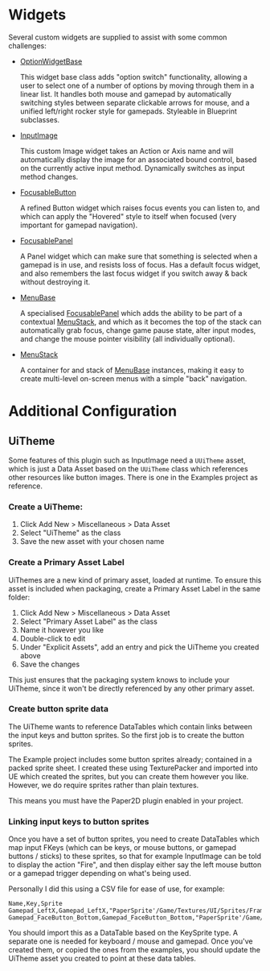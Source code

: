 # Widgets


Several custom widgets are supplied to assist with some common challenges:

* [OptionWidgetBase](OptionWidget.md)

  This widget base class adds "option switch" functionality, allowing a user to 
  select one of a number of options by moving through them in a linear list.
  It handles both mouse and gamepad by automatically switching styles between
  separate clickable arrows for mouse, and a unified left/right rocker style
  for gamepads. Styleable in Blueprint subclasses.

* [InputImage](InputImage.md)

  This custom Image widget takes an Action or Axis name and will automatically
  display the image for an associated bound control, based on the currently
  active input method. Dynamically switches as input method changes.

* [FocusableButton](FocusableButton.md)

  A refined Button widget which raises focus events you can listen to, and
  which can apply the "Hovered" style to itself when focused (very important
  for gamepad navigation).

* [FocusablePanel](FocusablePanel.md)

  A Panel widget which can make sure that something is selected when a
  gamepad is in use, and resists loss of focus. Has a default focus widget,
  and also remembers the last focus widget if you switch away & back
  without destroying it.

* [MenuBase](Menus.md)

  A specialised [FocusablePanel](FocusablePanel.md) which adds the ability
  to be part of a contextual [MenuStack](Menus.md), and which 
  as it becomes the top of the stack can automatically grab focus, change game 
  pause state, alter input modes, and change the mouse pointer visibility 
  (all individually optional).

* [MenuStack](Menus.md)

  A container for and stack of [MenuBase](Menus.md) instances, making it
  easy to create multi-level on-screen menus with a simple "back" navigation.


# Additional Configuration

## UiTheme

Some features of this plugin such as InputImage need a `UUiTheme` asset, which 
is just a Data Asset based on the `UUiTheme` class which references other 
resources like button images. There is one in the Examples project as reference.

### Create a UiTheme:


1. Click Add New > Miscellaneous > Data Asset
1. Select "UiTheme" as the class
1. Save the new asset with your chosen name

### Create a Primary Asset Label

UiThemes are a new kind of primary asset, loaded at runtime. To ensure this
asset is included when packaging, create a Primary Asset Label in the same folder:

1. Click Add New > Miscellaneous > Data Asset
1. Select "Primary Asset Label" as the class
1. Name it however you like
1. Double-click to edit
1. Under "Explicit Assets", add an entry and pick the UiTheme you created above
1. Save the changes

This just ensures that the packaging system knows to include your UiTheme, since
it won't be directly referenced by any other primary asset.

### Create button sprite data

The UiTheme wants to reference DataTables which contain links between the input
keys and button sprites. So the first job is to create the button sprites.

The Example project includes some button sprites already; contained in a packed
sprite sheet. I created these using TexturePacker and imported into UE which created
the sprites, but you can create them however you like. However, we do require sprites
rather than plain textures.

This means you must have the Paper2D plugin enabled in your project.

### Linking input keys to button sprites 
Once you have a set of button sprites, you need to create DataTables which map
input FKeys (which can be keys, or mouse buttons, or gamepad buttons / sticks)
to these sprites, so that for example InputImage can be told to display the action 
"Fire", and then display either say the left mouse button or a gamepad trigger
depending on what's being used.

Personally I did this using a CSV file for ease of use, for example:

```csv
Name,Key,Sprite
Gamepad_LeftX,Gamepad_LeftX,"PaperSprite'/Game/Textures/UI/Sprites/Frames/XboxOne_Left_Stick'"
Gamepad_FaceButton_Bottom,Gamepad_FaceButton_Bottom,"PaperSprite'/Game/Textures/UI/Sprites/Frames/XboxOne_A'"
```

You should import this as a DataTable based on the KeySprite type. A separate
one is needed for keyboard / mouse and gamepad. Once you've created them, or
copied the ones from the examples, you should update the UiTheme asset you 
created to point at these data tables.
